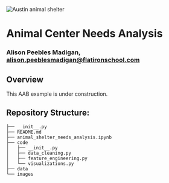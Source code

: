 ![Austin animal shelter](https://esadoctors.com/wp-content/uploads/2019/10/austin-animal-center.jpg)

# Animal Center Needs Analysis
### Alison Peebles Madigan, alison.peeblesmadigan@flatironschool.com

## Overview

This AAB example is under construction.

## Repository Structure:

```
├── __init__.py
├── README.md
├── animal_shelter_needs_analysis.ipynb
├── code
│   ├── __init__.py
│   ├── data_cleaning.py
│   ├── feature_engineering.py
│   └── visualizations.py
├── data
└── images
```
